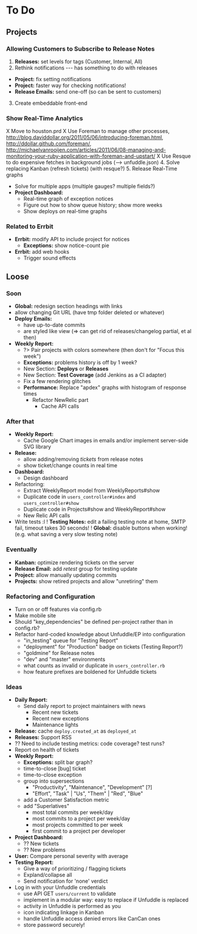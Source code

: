 # To Do


## Projects


### Allowing Customers to Subscribe to Release Notes

 1. **Releases:** set levels for tags (Customer, Internal, All) 
 2. Rethink notifications --- has something to do with releases
   - **Project:** fix setting notifications
   - **Project:** faster way for checking notifications!
   - **Release Emails:** send one-off (so can be sent to customers)
 3. Create embeddable front-end


### Show Real-Time Analytics

 X  Move to houston.prd
 X  Use Foreman to manage other processes, http://blog.daviddollar.org/2011/05/06/introducing-foreman.html, http://ddollar.github.com/foreman/, http://michaelvanrooijen.com/articles/2011/06/08-managing-and-monitoring-your-ruby-application-with-foreman-and-upstart/
 X  Use Resque to do expensive fetches in background jobs (--> unfuddle.json)
 4. Solve replacing Kanban (refresh tickets) (with resque?)
 5. Release Real-Time graphs
   - Solve for multiple apps (multiple gauges? multiple fields?)
 - **Project Dashboard:**
   - Real-time graph of exception notices
   - Figure out how to show queue history; show more weeks
   - Show deploys _on_ real-time graphs


### Related to Errbit

 - **Errbit:** modify API to include project for notices
   - **Exceptions:** show notice-count pie
 - **Errbit:** add web hooks
   - Trigger sound effects


## Loose


### Soon

 - **Global:** redesign section headings with links
 - allow changing Git URL (have tmp folder deleted or whatever)
 - **Deploy Emails:**
   - have up-to-date commits
   - are styled like view (=> can get rid of releases/changelog partial, et al then)
 - **Weekly Report:**
   - ?> Pair projects with colors somewhere (then don't for "Focus this week")
   - **Exceptions:** problems history is off by 1 week?
   - New Section: **Deploys** or **Releases**
   - New Section: **Test Coverage** (add Jenkins as a CI adapter)
   - Fix a few rendering glitches
   - **Performance:** Replace "apdex" graphs with histogram of response times
     - Refactor NewRelic part
       - Cache API calls


### After that

 - **Weekly Report:**
   - Cache Google Chart images in emails and/or implement server-side SVG library
 - **Release:**
   - allow adding/removing _tickets_ from release notes
   - show ticket/change counts in real time
 - **Dashboard:**
   - Design dashboard
 - Refactoring:
   - Extract WeeklyReport model from WeeklyReports#show
   - Duplicate code in `users_controller#index` and `users_controller#show`
   - Duplicate code in Projects#show and WeeklyReport#show
   - New Relic API calls
 - Write tests :l
 ! **Testing Notes:** edit a failing testing note at home, SMTP fail, timeout takes 30 seconds!
 ! **Global:** disable buttons when working! (e.g. what saving a very slow testing note)


### Eventually

 - **Kanban:** optimize rendering tickets on the server
 - **Release Email:** add _retest_ group for testing update
 - **Project:** allow manually updating commits
 - **Projects:** show retired projects and allow "unretiring" them


### Refactoring and Configuration

 - Turn on or off features via config.rb
 - Make mobile site
 - Should "key_dependencies" be defined per-project rather than in config.rb?
 - Refactor hard-coded knowledge about Unfuddle/EP into configuration
   - "in_testing" queue for "Testing Report"
   - "deployment" for "Production" badge on tickets (Testing Report?)
   - "goldmine" for Release notes
   - "dev" and "master" environments
   - what counts as invalid or duplicate in `users_controller.rb`
   - how feature prefixes are boldened for Unfuddle tickets


### Ideas

 - **Daily Report:**
   - Send daily report to project maintainers with news
     - Recent new tickets
     - Recent new exceptions
     - Maintenance lights
 - **Release:** cache `deploy.created_at` as `deployed_at`
 - **Releases:** Support RSS
 - ?? Need to include testing metrics: code coverage? test runs?
 - Report on health of tickets
 - **Weekly Report:**
   - **Exceptions:** split bar graph?
   - time-to-close [bug] ticket
   - time-to-close exception
   - group into supersections
     - "Productivity", "Maintenance", "Development" [?]
     - "Effort", "Task" | "Us", "Them" | "Red", "Blue"
   - add a Customer Satisfaction metric
   - add "Superlatives"
     - most total commits per week/day
     - most commits to a project per week/day
     - most projects committed to per week
     - first commit to a project per developer
 - **Project Dashboard:**
   - ?? New tickets
   - ?? New problems
 - **User:** Compare personal severity with average
 - **Testing Report:**
   - Give a way of prioritizing / flagging tickets
   - Expland/collapse all
   - Send notification for 'none' verdict
 - Log in with your Unfuddle credentials
   - use API GET `users/current` to validate
   - implement in a modular way: easy to replace if Unfuddle is replaced
   - activity in Unfuddle is performed as you
   - icon indicating linkage in Kanban
   - handle Unfuddle access denied errors like CanCan ones
   - store password securely!
